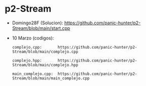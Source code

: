 # p2-Stream
* Domingo28F (Solucion): https://github.com/panic-hunter/p2-Stream/blob/main/start.cpp
* 10 Marzo (codigos):

      complejo.cpp:       https://github.com/panic-hunter/p2-Stream/blob/main/complejo.cpp
      
      complejo.hpp:       https://github.com/panic-hunter/p2-Stream/blob/main/complejo.hpp
      
      main_complejo.cpp:  https://github.com/panic-hunter/p2-Stream/blob/main/main_complejo.cpp
